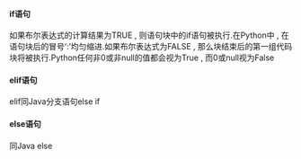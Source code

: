 #### if语句
如果布尔表达式的计算结果为TRUE , 则语句块中的if语句被执行.在Python中 , 在语句块后的冒号‘:’均匀缩进.如果布尔表达式为FALSE , 那么块结束后的第一组代码块将被执行.Python任何非0或非null的值都会视为True , 而0或null视为False

#### elif语句
elif同Java分支语句else if

#### else语句
同Java else